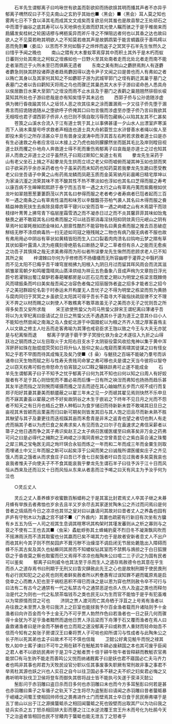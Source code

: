 <!-- { "loadSidebar": true } -->
　　石羊先生谓郁离子曰呜啾世有欲盖而彰欲抑而扬欲揜其明而播其声者不亦异乎郁离子喟然叹曰子不见夫南山之玄豹乎其始也■〈黑会〉■〈黑会〉耳人莫之知也雾两七日不下食以泽其毛而成其文文成矣而复欲忌何其蚩也是故县黎之王处顽石之中而潜于幽谷之底其寿可以与天地俱也无故而舒其光使人瞩而骇之于是乎椎凿来而扃鐍发矣桂树之轮囷诘樛与栲枥奚异而斧斤寻之不惮阻远者何也以其香之达也故曰欲人之不见莫若昒其明欲人之不知莫若瘖其声是故鹦鹉絷于能言蜩蠠获于善鸣樗以恶而免割■〈娄瓜〉以苦而不烹何如翳子之烨烨而返子之冥冥乎石羊先生怅然久之曰惜乎予闻之晚也 
　　南山之隈有大木羣蚁萃焉穿其中而积土其外于是木朽而蚁日蕃则分处其南北之柯蚁之垤瘯如也一日野火至其处南者走而北处北者走而南不能走者渐而迁于火所未至巳而俱爇无遗者 
　　东南之美有荆山之麝脐焉荆人有逐麝者麝急则抉其脐投诸莽逐者趋焉麝因得以逸令尹子文闻之曰是兽也而人有弗如之者以贿亡其身以及其家何其知之不如麝耶子游为武城宰郭门之垤有鹳迁其巢于墓门之表墓门之者以告曰鹳知天将雨之鸟也而骤迁其巢邑其大水乎子游曰诺命邑人悉具舟以俟居数日水果大至郭门之垤没而雨不止水且及于墓门之表鹳之巢翘翘然徘徊长唳莫知其所处也子游曰悲哉是亦有知矣惜乎其未远也 
　　西郭子侨与公孙诡随涉虚俱为微行昏夜踰其邻人之垣邻人恶之坎其往来之涂而置溷焉一夕又往子侨先堕于溷弗言而招诡随诡随从之堕欲呼子侨掩其口曰勿言俄而涉虚至亦堕子侨乃言曰我欲其无相咥也君子谓西郭子侨非人也巳则不慎自取污辱而包藏祸心以陷其友其不仁甚矣 
　　苍筤之山溪水合流入于江有道士筑于其上以事佛甚谨一夕山水人出漂室庐寒溪而下人骑木乘屋号呼求救者声相连也道士具大舟躬蓑笠立水浒督善水者绳以俟人至即投木索引之所存活甚众平旦有兽身没波涛中而浮其首左右盻若求救者道士曰是亦有生必速救之舟者应言往以木接上之乃虎也始则朦朦然坐而舐其毛比及岸则瞠目视道士跃而攫之仆地舟人奔救道士得不死而重伤焉郁离子曰哀哉是亦道士之过也知其非人而救之非道士之过乎虽然孔子曰观过斯知仁矣道士有焉 
　　豢龙先生采药于山有老父坐石上揖之不起豢龙先生拱而立顷之老父仰而嘘俯而凝其神玉如也颔而笑曰子欲采药乎余亦采药者也今子虽采药而未知药也知药莫若我豢龙先生跪曰愿受教老父曰坐吾语子中黄之山有药焉龙鳞而凤葩玉质而金英宵纳月彩晨晞日精宅厚坤以为家澡沆瀣之流荣其味不苦不酸其性不热不寒淡如也淳如也其名曰芝得而服之寿考以康百病不生皞皞熙熙跻于泰宁而五百年一遇之太行之山有草焉丹荑而紫蕤根如伏龙叶如翠翘葱葱萋萋蔚茂以齐其名曰参得而服之老者耇少者寿病者巳尫者起而三百年一遇之南条之山有草焉性温而和味芳以辛馥馥芬芬柏气袭人其名曰木得而服之飬精益神救死扶生去疾除艮瘴疠草干寝兴以安而百年一遇之岣嵝之山有木焉碧干而琼枝绿叶菁菁上拂穹青下临层崖霜雪洒之而不凝赤日过之而不炎其馨菲菲其味如饴鬼魅畏之避不敢窥其名曰桂煮而服之可以祛百邪消毒淫扶阳抑阴敛真归元岷山之阴有草焉叶如翠眊根如团金味如人胆禀性酷烈不能容物名曰黄良煮而服之推去百恶破症觧结无秽不涤烦痾毒热一扫无迹如司冦之殛残贼之二物也有病乃服无病者不服也故有弗用用必中阴谷有草状如黄精皆阳而生入口口裂着肉肉溃名曰钩吻云梦之隰有草其状如葵叶露滴人流为疮痍刻骨绝筋名曰断肠之草之二草者但有杀人之能而无愈疾之功吾子其慎择之哉无求美弗得而为形似者所误豢龙先生愀然而悲顾求老人巳不知其所之矣 
　　梓谓棘曰尔何为乎修修而不扬櫹櫹而无所容幽樛于灌莽之中翳朽箨而不见太阳不巳痗乎吾干竦穹崖梢拂九阳根入九阴日月过而留其晖风雨会而流其滋鹓雏翠鸾朝夕和鸣暖霭晴岚山蒸泽烘结为祥云五色备象八音成声绚为文章抱日浮光蔚兮若濯锦出蜀江粲鈩若春葩曜都房是以匠石见而爱之期以为明堂之栋梁言既棘倚风而啸振条而吟曰美矣哉吾闻之冶容色者侮之招丽服饰者盗之招多才能者忘之招今子之美冠群超伦名彰于时泰运未开构厦无人吾忧子之不得为明堂之栋梁而剪为黄肠与腐肉同归于冥冥之乡虽欲见太阳其可得乎吾长不盈寻大不踰指扶疏屈律不文不理天不畀之以材而赐之以刺使人不敢樵禽不敢萃故虽无子之美而亦无子之忧则吾之所得多矣吾又安所求哉 
　　宋王欲使熊蛰父为司马熊蛰父辞宋王谓杞离曰薄诸乎吾将以为太宰杞离曰臣请试之旦日之熊蛰父氏不遇遇其仆于逵为道王之意其仆曰小人不能知也然尝闻之南海之岛人食蛇北游于中国腊蛇以为粮之齐齐人馆之厚客喜侑主人以文镻之修主人吐舌而走客弗喻为其薄也戒皂臣求王虺以致之今王与大夫无亦犹是与杞离惭而退 
　　郁离子学道于藐干罗子冥授化铁为金之术遂往入九折之山得跃冶之钢而炼之以左目取火于太阳右目支水于太阴驱役雷风收拾鬼神以集于黄中浑浑肧肧如珠在胎焜焜荧荧如日将升仙人皆仰之矣山鬼窥而栗焉啸其徒谋之曰有怪女知之乎若不早图而待其成悔无及矣乃使■〈犭喿〉与魃挠之百端不能破乃羣号而诉诸帝曰天生物而赋之形与性寿夭贵贱司命掌之弗可移也夫是谓之天当今彼将以智夺之以窃天权弗可假也帝怒命方伯宵鼓之以□鞟之鞴铁跃弗可止遂不能成金 
　　石羊先生谓郁离子曰子不知予之忧乎郁离子曰何为其不知也曰何以知之曰周人有好姣服者有不足于其心则忸怩而不置必易而后慊一日有所之袂湼而弗知也扬扬而趋乐甚其友半途而指之湼则惋而嗟摄而搔之湼去而迹在其心妯妯然五步而六视不成行而复郑子阳好其妻其妻美而额靥蔽之以翟三年未之见一夕而禠其翟见焉则快然不乐申旦而不寐其妻虽以翟蔽之终不好矣故阴谷之木生于嵌岩之下终年不见日月之光而不怨者不知天之有日月也梧丘之野人种稻以为食岁储旧而待新新未尝不敢竭其旧旦日之亩视其禾皆颖而且栗喜而归曰新可期矣则皆发其旧与其人饱之旧且尽而新未熟不胜其觖望与其子及妻更往而迭视蹊其亩而禾愈青是非禾之返青也望之者切也荆人有走虎而捐其子者以为虎巳食之矣弗求矣人有见而告之曰尔子在盍速求之弗信采薪者以箒子之他日遇而争之其子弗识矣赵王之太子病召医缓医缓至曰病革矣非万金之药弗可问之曰是必得代之赭荆之王岣嵝之沙禺同青蛉之空曾青昆仑之紫白英合浦之珠蜀之犀三韩之宝龟医无闾之珣玕琪合永铅而炼之一年而和二年而成三年而金粟生则取而埋诸土中又三年而服之斯可以起矣淳于公闻而笑之曰诚哉所谓医缓矣庄子之齐见饿人而哀之饿者从而求食庄子曰吾已不食七日矣饿者吁曰吾见过我者多矣莫我哀也哀我者惟夫子向使夫子不不食其能哀我乎豢龙先生谓石羊子曰往予泝于江十日而风恒从西来及还而沿又十日而风恒从东来从者恚而泣予唏之曰天有风主为予汝乎何为泣也 

　　○灵丘丈人 

　　灵丘之丈人善养蜂岁收蜜数百斛蜡称之于是其富比封君焉丈人卒其子继之未朞月蜂有举族去者弗恤也岁余去且半又岁余尽去其家遂贫陶朱公之齐过而问焉曰是何昔者之熇熇而今日之凉凉也其邻之叟对曰以蠭请问其故对曰昔者丈人之养螽也园有庐庐有守刳木以为蠭之宫不鏬不■〈广外酋内〉其置也疏密有行新旧有次坐有方牖有乡五五为伍一人司之视其生息调其暄寒巩其构架时其墐发蕃则从之析之寡则与之裒之不使有二王也去其■〈虫采〉蟊蚍蜉弥其土蜂蝇豹夏不烈日冬不凝澌飘风吹而不摇淋雨沃而不渍其取蜜也分其嬴而巳矣不竭其力也于是故者安新者息丈人不出户而收其利今其子则不然矣园庐不葺污秽不治燥湿不调启闭无节居处臲卼出入障碍而蜂不乐其古矣及其久也蛅蟖同其房而不知蝼蚁钻其室而不禁鹩与鳭掠之于白日狐狸窃之于昏夜莫之察也取蜜而巳又焉得不凉凉也哉陶朱公曰噫二三子识之为国有民者可以鉴矣 
　　郁离子曰刑威令也其法至于杀而生人之道存焉赦德令也其意在乎生而杀人之道存焉书曰刑期于无刑又曰眚灾肆赦此先王之心也是故制刑期于使民畏刑有必行民知犯之之必死也则死者鲜矣赦者所以矜惷愚宥过误知罪不避而辄原焉是启侥幸之心而教人犯也至于祸稔恶积不得巳而诛之是以恩为穽也然则赦令卒不可行与曰法有二有古今之通禁有一代之私禁古今之通禁恶逆也杀人伤人及盗之类也而释勿治是代之为则也一代之私禁茶塩钱币之类也民无以为生而官不能恤于是乎有犯虽难以为常原情而贷之可也 
　　济阴之贾人渡河而亡其舟栖于浮苴之上号焉有渔者以舟往救之未至贾人急号曰我济上之巨室也能捄我予尔百金渔者载而升诸陆则予十金渔者曰向许百金而今予士金无乃不可乎贾人勃然作色曰若渔者也一日之获几何而骤得十金犹为不足乎渔者黯然而退他日贾人浮吕梁而下舟薄于石又覆而渔者在焉人曰盍救诸渔者曰是许金而不酬者也立而观之遂没郁离子曰或称贾人重财而轻命始吾不信而今知有之矣张子房谓汉王曰秦将贾人子可啖也抑所谓习与性成者与此陶朱公之长子所以死其弟也孟子曰故术不可不慎也信哉 
　　卫懿公好禽见觗牛而悦之禄其牧人如中士寗子谏曰不可牛之用在耕不在觗觗其牛耕必废耕国之本也其可废乎臣闻之君人者不以欲妨民弗听于是卫牛之觗者贾十倍于耕牛牧牛者皆释耕而教觗农官弗能禁□有马生驹不能走而善鸣公又悦而纳诸厩寗子曰是妖也君不寤国必亡夫马齐力者也鸣非其事也邦君为天牧民设官分职以任其事废事失职厥有常刑故非事之事君不举焉杜其源也妖之兴也人实召之自今以往卫国必多不耕之夫不织之妇矣君必悔之又弗听明年狄伐卫卫侯将登车而御失其辔将战士皆不能执弓矢遂于荥泽灭懿公 
　　髬耏问于赤羽雕曰盗日杀而日多何也赤羽雕曰未也而今方多耳髬耏曰何若是甚也赤羽雕曰乘子之车循子之轨天下之生将尽为盗髬耏曰请闻之赤羽雕曰昔者蠪蚳暴于岷嶓之间蜀王使相回帅师伐之畏弗进作土门而壁焉其士卒日食于民民瘵弗堪于是五丁凿山以出于江之源擒蠪蚳杀之相回闻蠪蚳之死也毁壁而出取其尸以为功曰我之徒兵实杀之五丁怒杀相回排大彭而壅之江江水逆流覆王宫王升木而号化为杜鹃今天下之治盗者皆相回也民不甘餧肉于蠪蚳也能无泄五丁之怒者乎 

